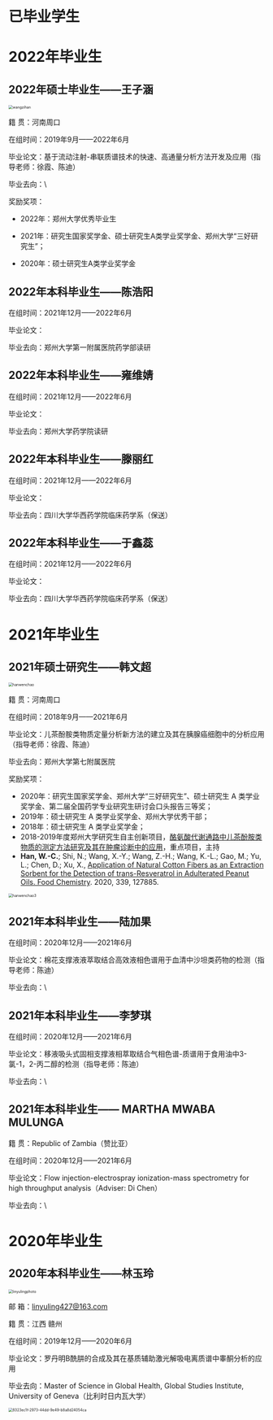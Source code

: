 # 已毕业学生

# 2022年毕业生

## 2022年硕士毕业生——王子涵

<img src="../image/wangzihan.png" alt="wangzihan" style="zoom:50%;align='left'" />

籍		贯：河南周口

在组时间：2019年9月——2022年6月

毕业论文：基于流动注射-串联质谱技术的快速、高通量分析方法开发及应用（指导老师：徐霞、陈迪）

毕业去向：\

奖励奖项：

- 2022年：郑州大学优秀毕业生
- 2021年：研究生国家奖学金、硕士研究生A类学业奖学金、郑州大学“三好研究生”；

- 2020年：硕士研究生A类学业奖学金



## 2022年本科毕业生——陈浩阳

在组时间：2021年12月——2022年6月

毕业论文：

毕业去向：郑州大学第一附属医院药学部读研



## 2022年本科毕业生——雍维婧

在组时间：2021年12月——2022年6月

毕业论文：

毕业去向：郑州大学药学院读研



## 2022年本科毕业生——滕丽红

在组时间：2021年12月——2022年6月

毕业论文：

毕业去向：四川大学华西药学院临床药学系（保送）



## 2022年本科毕业生——于鑫蕊

在组时间：2021年12月——2022年6月

毕业论文：

毕业去向：四川大学华西药学院临床药学系（保送）



# 2021年毕业生

## 2021年硕士研究生——韩文超

<img src="../image/hanwenchao.png" alt="hanwenchao" style="zoom:50%;align='left'" />

籍		贯：河南周口

在组时间：2018年9月——2021年6月

毕业论文：儿茶酚胺类物质定量分析新方法的建立及其在胰腺癌细胞中的分析应用（指导老师：徐霞、陈迪）

毕业去向：郑州大学第七附属医院

奖励奖项：

- 2020年：研究生国家奖学金、郑州大学“三好研究生”、硕士研究生 A 类学业奖学金、第二届全国药学专业研究生研讨会口头报告三等奖；
- 2019年：硕士研究生 A 类学业奖学金、郑州大学优秀干部；
- 2018年：硕士研究生 A 类学业奖学金；
- 2018-2019年度郑州大学研究生自主创新项目，[酪氨酸代谢通路中儿茶酚胺类物质的测定方法研究及其在肿瘤诊断中的应用](http://gs.zzu.edu.cn/info/1071/9132.htm)，重点项目，主持
- **Han, W.-C.**; Shi, N.; Wang, X.-Y.; Wang, Z.-H.; Wang, K.-L.; Gao, M.; Yu, L.; Chen, D.; Xu, X., [Application of Natural Cotton Fibers as an Extraction Sorbent for the Detection of trans-Resveratrol in Adulterated Peanut Oils. Food Chemistry](https://www.sciencedirect.com/science/article/pii/S0308814620317477). 2020, 339, 127885.

<img src="../image/hanwenchao3.png" alt="hanwenchao3" style="zoom:50%;align='left'" />



## 2021年本科毕业生——陆加果

在组时间：2020年12月——2021年6月

毕业论文：棉花支撑液液萃取结合高效液相色谱用于血清中沙坦类药物的检测（指导老师：陈迪）

毕业去向：\



## 2021年本科毕业生——李梦琪

在组时间：2020年12月——2021年6月

毕业论文：移液吸头式固相支撑液相萃取结合气相色谱-质谱用于食用油中3-氯-1，2-丙二醇的检测（指导老师：陈迪）

毕业去向：\



## 2021年本科毕业生—— MARTHA MWABA MULUNGA

籍		贯：Republic of Zambia（赞比亚）

在组时间：2020年12月——2021年6月

毕业论文：Flow injection-electrospray ionization-mass spectrometry for high throughput analysis（Adviser: Di Chen）

毕业去向：\



# 2020年毕业生

## 2020年本科毕业生——林玉玲

<img src="../image/linyulingphoto.png" alt="linyulingphoto" style="zoom:50%;align='left'" />

邮		箱：linyuling427@163.com

籍		贯：江西 赣州

在组时间：2019年12月——2020年6月

毕业论文：罗丹明B酰肼的合成及其在基质辅助激光解吸电离质谱中睾酮分析的应用

毕业去向：Master of Science in Global Health, Global Studies Institute, University of Geneva（比利时日内瓦大学）

<img src="../image/8323ec1f-2973-44dd-9e49-b8a8d24054ca.png" alt="8323ec1f-2973-44dd-9e49-b8a8d24054ca" style="zoom:50%;align='left'" />





